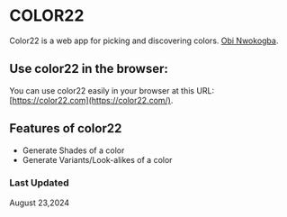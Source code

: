 # COLOR22

Color22 is a web app for picking and discovering colors. [Obi Nwokogba](https://obilo.io/).

## Use color22 in the browser:

You can use color22 easily in your browser at this URL: [https://color22.com](https://color22.com/).

## Features of color22

- Generate Shades of a color
- Generate Variants/Look-alikes of a color

### Last Updated

August 23,2024
